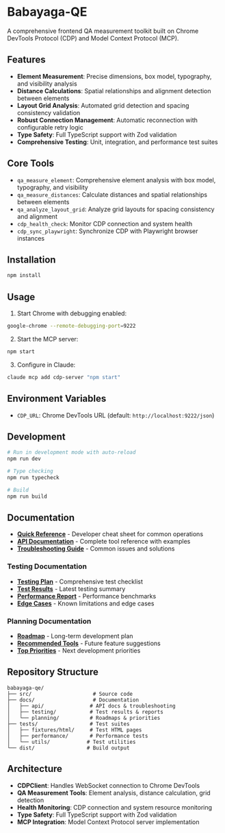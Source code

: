 # Babayaga-QE

A comprehensive frontend QA measurement toolkit built on Chrome DevTools Protocol (CDP) and Model Context Protocol (MCP).

## Features

- **Element Measurement**: Precise dimensions, box model, typography, and visibility analysis
- **Distance Calculations**: Spatial relationships and alignment detection between elements
- **Layout Grid Analysis**: Automated grid detection and spacing consistency validation
- **Robust Connection Management**: Automatic reconnection with configurable retry logic
- **Type Safety**: Full TypeScript support with Zod validation
- **Comprehensive Testing**: Unit, integration, and performance test suites

## Core Tools

- `qa_measure_element`: Comprehensive element analysis with box model, typography, and visibility
- `qa_measure_distances`: Calculate distances and spatial relationships between elements  
- `qa_analyze_layout_grid`: Analyze grid layouts for spacing consistency and alignment
- `cdp_health_check`: Monitor CDP connection and system health
- `cdp_sync_playwright`: Synchronize CDP with Playwright browser instances

## Installation

```bash
npm install
```

## Usage

1. Start Chrome with debugging enabled:
```bash
google-chrome --remote-debugging-port=9222
```

2. Start the MCP server:
```bash
npm start
```

3. Configure in Claude:
```bash
claude mcp add cdp-server "npm start"
```

## Environment Variables

- `CDP_URL`: Chrome DevTools URL (default: `http://localhost:9222/json`)

## Development

```bash
# Run in development mode with auto-reload
npm run dev

# Type checking
npm run typecheck

# Build
npm run build
```

## Documentation

- **[Quick Reference](QUICK_REFERENCE.md)** - Developer cheat sheet for common operations
- **[API Documentation](docs/api/TOOL_USAGE_DOCUMENTATION.md)** - Complete tool reference with examples
- **[Troubleshooting Guide](docs/api/TROUBLESHOOTING_GUIDE.md)** - Common issues and solutions

### Testing Documentation
- **[Testing Plan](docs/testing/TESTING_PLAN.md)** - Comprehensive test checklist
- **[Test Results](docs/testing/FINAL_SUMMARY_REPORT.md)** - Latest testing summary
- **[Performance Report](docs/testing/PERFORMANCE_REPORT.md)** - Performance benchmarks
- **[Edge Cases](docs/testing/EDGE_CASE_FINDINGS.md)** - Known limitations and edge cases

### Planning Documentation  
- **[Roadmap](docs/planning/FRONTEND_MEASUREMENT_ROADMAP.md)** - Long-term development plan
- **[Recommended Tools](docs/planning/RECOMMENDED_TOOLS_CHECKLIST.md)** - Future feature suggestions
- **[Top Priorities](docs/planning/TOP_5_PRIORITY_TOOLS.md)** - Next development priorities

## Repository Structure

```
babayaga-qe/
├── src/                    # Source code
├── docs/                   # Documentation
│   ├── api/               # API docs & troubleshooting
│   ├── testing/           # Test results & reports
│   └── planning/          # Roadmaps & priorities
├── tests/                 # Test suites
│   ├── fixtures/html/     # Test HTML pages
│   ├── performance/       # Performance tests
│   └── utils/            # Test utilities
└── dist/                 # Build output
```

## Architecture

- **CDPClient**: Handles WebSocket connection to Chrome DevTools
- **QA Measurement Tools**: Element analysis, distance calculation, grid detection
- **Health Monitoring**: CDP connection and system resource monitoring
- **Type Safety**: Full TypeScript support with Zod validation
- **MCP Integration**: Model Context Protocol server implementation
